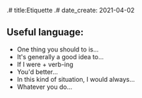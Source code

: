 .# title:Etiquette
.# date_create: 2021-04-02

## Useful language:

- One thing you should to is...
- It's generally a good idea to...
- If I were + verb-ing
- You'd better...
- In this kind of situation, I would always...
- Whatever you do...
